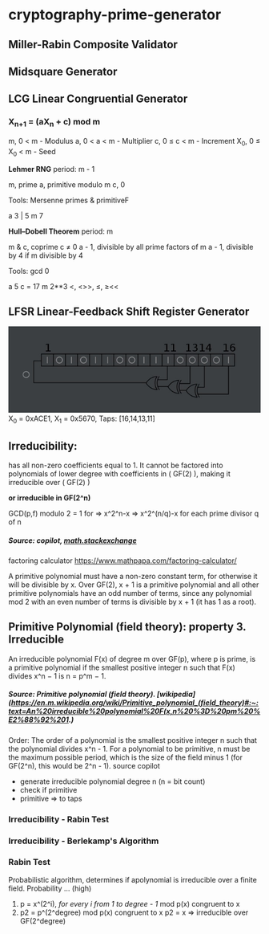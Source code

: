 # cryptography-prime-generator

## **Miller-Rabin** Composite Validator

## **Midsquare** Generator



## **LCG** Linear Congruential Generator

### X<sub>n+1</sub> = (aX<sub>n</sub> + c) mod m  

m, 0 < m - Modulus
a, 0 < a < m - Multiplier
c, 0 ≤ c < m - Increment
X<sub>0</sub>, 0 ≤ X<sub>0</sub> < m - Seed

**Lehmer RNG** period: m - 1

m, prime
a, primitive modulo m
c, 0

Tools: Mersenne primes & primitiveF

a 3 | 5
m 7

**Hull–Dobell Theorem** period: m

m & c, coprime c ≠ 0
a - 1, divisible by all prime factors of m
a - 1, divisible by 4 if m divisible by 4

Tools: gcd 0

a 5
c = 17
m 2**3
<, <>>, ≤, ≥<<

## **LFSR** Linear-Feedback Shift Register Generator
![16-bit LFSR.](/public/16-bit_lfsr.jpg)
X<sub>0</sub> = 0xACE1, X<sub>1</sub> = 0x5670, Taps: [16,14,13,11]

## Irreducibility:

has all non-zero coefficients equal to 1. It cannot be factored into polynomials of lower degree with coefficients in ( GF(2) ), making it irreducible over ( GF(2) )

**or irreducible in GF(2^n)**

GCD(p,f) modulo 2 = 1 for
=> x^2^n-x
=> x^2^(n/q)-x for each prime divisor q of n

##### Source: copilot, [math.stackexchange](https://math.stackexchange.com/questions/1343450/how-can-i-prove-irreducibility-of-polynomial-over-a-finite-field)

factoring calculator
https://www.mathpapa.com/factoring-calculator/

A primitive polynomial must have a non-zero constant term, for otherwise it will be divisible by x. Over GF(2), x + 1 is a primitive polynomial and all other primitive polynomials have an odd number of terms, since any polynomial mod 2 with an even number of terms is divisible by x + 1 (it has 1 as a root).

## Primitive Polynomial (field theory): property 3. Irreducible
An irreducible polynomial F(x) of degree m over GF(p), where p is prime, is a primitive polynomial if the smallest positive integer n such that F(x) divides x^n − 1 is n = p^m − 1.

##### Source: Primitive polynomial (field theory). [wikipedia](https://en.m.wikipedia.org/wiki/Primitive_polynomial_(field_theory)#:~:text=An%20irreducible%20polynomial%20F(x,n%20%3D%20pm%20%E2%88%92%201.)

Order: The order of a polynomial is the smallest positive integer n such that the polynomial divides x^n - 1. For a polynomial to be primitive, n must be the maximum possible period, which is the size of the field minus 1 (for GF(2^n), this would be 2^n - 1). source copilot

- generate irreducible polynomial degree n (n = bit count)
- check if primitive
- primitive => to taps

### Irreducibility - **Rabin Test**
### Irreducibility - **Berlekamp's Algorithm**



### Rabin Test

Probabilistic algorithm, determines if apolynomial is irreducible over a finite field. Probability ... (high)

1. p = x^(2^i), *for every i from 1 to degree - 1* mod p(x) congruent to x
2. p2 = p^(2^degree) mod p(x) congruent to x
p2 = x => irreducible over GF(2^degree)